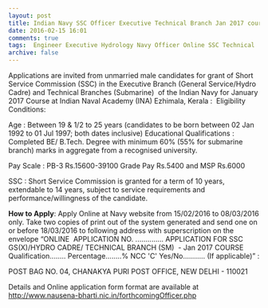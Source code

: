 ```yaml
---
layout: post
title: Indian Navy SSC Officer Executive Technical Branch Jan 2017 course last date 8th March-2016   
date: 2016-02-15 16:01
comments: true
tags:  Engineer Executive Hydrology Navy Officer Online SSC Technical 
archive: false
---
```

Applications are invited from unmarried male candidates for grant of Short Service Commission (SSC) in the Executive Branch (General Service/Hydro Cadre) and Technical Branches (Submarine)  of the Indian Navy for January 2017 Course at Indian Naval Academy (INA) Ezhimala, Kerala :  
Eligibility Conditions: 


Age : Between 19 & 1/2 to 25 years (candidates to be born between 02 Jan 1992 to 01 Jul 1997; both dates inclusive)
Educational Qualifications : Completed BE/ B.Tech. Degree with minimum 60% (55% for submarine branch) marks in aggregate from a recognised university. 


Pay Scale : PB-3 Rs.15600-39100 Grade Pay Rs.5400 and MSP Rs.6000


SSC : Short Service Commission is granted for a term of 10 years, extendable to 14 years, subject to service requirements and performance/willingness of the candidate.


**How to Apply**: Apply Online at Navy website from 15/02/2016 to 08/03/2016 only. Take two copies of print out of the system generated and send one on or before 18/03/2016 to following address with superscription on the envelope “ONLINE  APPLICATION NO. .............. APPLICATION FOR SSC GS(X)/HYDRO CADRE/ TECHNICAL BRANCH (SM)  - Jan 2017 COURSE Qualification........ Percentage........% NCC 'C' Yes/No........... (If applicable)” :


POST BAG NO. 04, CHANAKYA PURI POST OFFICE, NEW DELHI - 110021

Details and Online application form format are available at <http://www.nausena-bharti.nic.in/forthcomingOfficer.php>



